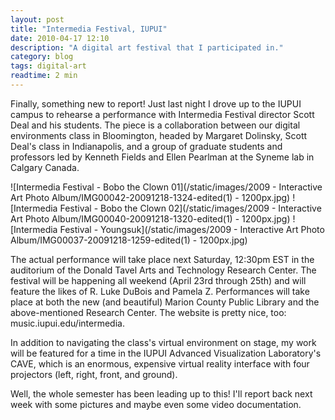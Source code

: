 ```yaml
---
layout: post
title: "Intermedia Festival, IUPUI"
date: 2010-04-17 12:10
description: "A digital art festival that I participated in."
category: blog
tags: digital-art
readtime: 2 min
---
```


Finally, something new to report! Just last night I drove up to the IUPUI campus to rehearse a performance with Intermedia Festival director Scott Deal and his students. The piece is a collaboration between our digital environments class in Bloomington, headed by Margaret Dolinsky, Scott Deal's class in Indianapolis, and a group of graduate students and professors led by Kenneth Fields and Ellen Pearlman at the Syneme lab in Calgary Canada.

![Intermedia Festival - Bobo the Clown 01](/static/images/2009 - Interactive Art Photo Album/IMG00042-20091218-1324-edited(1) - 1200px.jpg)
![Intermedia Festival - Bobo the Clown 02](/static/images/2009 - Interactive Art Photo Album/IMG00040-20091218-1320-edited(1) - 1200px.jpg)
![Intermedia Festival - Youngsuk](/static/images/2009 - Interactive Art Photo Album/IMG00037-20091218-1259-edited(1) - 1200px.jpg)

The actual performance will take place next Saturday, 12:30pm EST in the auditorium of the Donald Tavel Arts and Technology Research Center. The festival will be happening all weekend (April 23rd through 25th) and will feature the likes of R. Luke DuBois and Pamela Z. Performances will take place at both the new (and beautiful) Marion County Public Library and the above-mentioned Research Center. The website is pretty nice, too: music.iupui.edu/intermedia.

In addition to navigating the class's virtual environment on stage, my work will be featured for a time in the IUPUI Advanced Visualization Laboratory's CAVE, which is an enormous, expensive virtual reality interface with four projectors (left, right, front, and ground).

Well, the whole semester has been leading up to this! I'll report back next week with some pictures and maybe even some video documentation.
